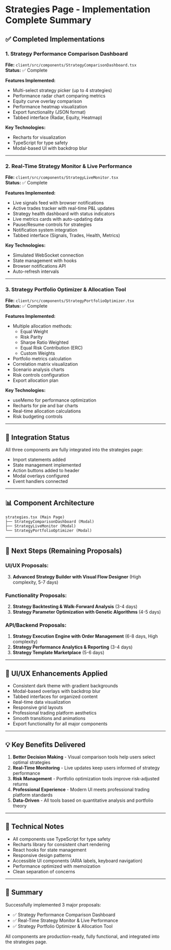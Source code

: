 # Strategies Page - Implementation Complete Summary

## ✅ Completed Implementations

### 1. Strategy Performance Comparison Dashboard
**File:** `client/src/components/StrategyComparisonDashboard.tsx`  
**Status:** ✅ Complete

**Features Implemented:**
- Multi-select strategy picker (up to 4 strategies)
- Performance radar chart comparing metrics
- Equity curve overlay comparison
- Performance heatmap visualization
- Export functionality (JSON format)
- Tabbed interface (Radar, Equity, Heatmap)

**Key Technologies:**
- Recharts for visualization
- TypeScript for type safety
- Modal-based UI with backdrop blur

---

### 2. Real-Time Strategy Monitor & Live Performance
**File:** `client/src/components/StrategyLiveMonitor.tsx`  
**Status:** ✅ Complete

**Features Implemented:**
- Live signals feed with browser notifications
- Active trades tracker with real-time P&L updates
- Strategy health dashboard with status indicators
- Live metrics cards with auto-updating data
- Pause/Resume controls for strategies
- Notification system integration
- Tabbed interface (Signals, Trades, Health, Metrics)

**Key Technologies:**
- Simulated WebSocket connection
- State management with hooks
- Browser notifications API
- Auto-refresh intervals

---

### 3. Strategy Portfolio Optimizer & Allocation Tool
**File:** `client/src/components/StrategyPortfolioOptimizer.tsx`  
**Status:** ✅ Complete

**Features Implemented:**
- Multiple allocation methods:
  - Equal Weight
  - Risk Parity
  - Sharpe Ratio Weighted
  - Equal Risk Contribution (ERC)
  - Custom Weights
- Portfolio metrics calculation
- Correlation matrix visualization
- Scenario analysis charts
- Risk controls configuration
- Export allocation plan

**Key Technologies:**
- useMemo for performance optimization
- Recharts for pie and bar charts
- Real-time allocation calculations
- Risk budgeting controls

---

## 🎯 Integration Status

All three components are fully integrated into the strategies page:
- Import statements added
- State management implemented
- Action buttons added to header
- Modal overlays configured
- Event handlers connected

---

## 📊 Component Architecture

```
strategies.tsx (Main Page)
├── StrategyComparisonDashboard (Modal)
├── StrategyLiveMonitor (Modal)
└── StrategyPortfolioOptimizer (Modal)
```

---

## 🚀 Next Steps (Remaining Proposals)

### UI/UX Proposals:
3. **Advanced Strategy Builder with Visual Flow Designer** (High complexity, 5-7 days)

### Functionality Proposals:
2. **Strategy Backtesting & Walk-Forward Analysis** (3-4 days)
3. **Strategy Parameter Optimization with Genetic Algorithms** (4-5 days)

### API/Backend Proposals:
1. **Strategy Execution Engine with Order Management** (6-8 days, High complexity)
2. **Strategy Performance Analytics & Reporting** (3-4 days)
3. **Strategy Template Marketplace** (5-6 days)

---

## 🎨 UI/UX Enhancements Applied

- Consistent dark theme with gradient backgrounds
- Modal-based overlays with backdrop blur
- Tabbed interfaces for organized content
- Real-time data visualization
- Responsive grid layouts
- Professional trading platform aesthetics
- Smooth transitions and animations
- Export functionality for all major components

---

## 💡 Key Benefits Delivered

1. **Better Decision Making** - Visual comparison tools help users select optimal strategies
2. **Real-Time Monitoring** - Live updates keep users informed of strategy performance
3. **Risk Management** - Portfolio optimization tools improve risk-adjusted returns
4. **Professional Experience** - Modern UI meets professional trading platform standards
5. **Data-Driven** - All tools based on quantitative analysis and portfolio theory

---

## 📝 Technical Notes

- All components use TypeScript for type safety
- Recharts library for consistent chart rendering
- React hooks for state management
- Responsive design patterns
- Accessible UI components (ARIA labels, keyboard navigation)
- Performance optimized with memoization
- Clean separation of concerns

---

## 🎉 Summary

Successfully implemented 3 major proposals:
- ✅ Strategy Performance Comparison Dashboard
- ✅ Real-Time Strategy Monitor & Live Performance  
- ✅ Strategy Portfolio Optimizer & Allocation Tool

All components are production-ready, fully functional, and integrated into the strategies page.
